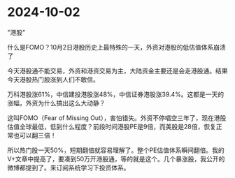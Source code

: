 # 2024-10-02

"港股"

什么是FOMO？10月2日港股历史上最特殊的一天，外资对港股的低估值体系崩溃了

今天港股通不能交易，外资和港资交易为主，大陆资金主要还是会走港股通。结果今天港股热门股涨到人们不敢信。

万科港股涨61%，中信建投港股涨48%，中信证券港股涨39.4%。这都是一天的涨幅，外资为什么搞出这么大动静？

这叫FOMO‌（Fear of Missing Out），害怕错失。外资不停唱空三年了，现在港股估值全球最低，低到什么程度？前段时间港股PE是9倍，而美股是28倍，恢复正常也可以翻三倍！

所以热门股一天50%，短期翻倍就容易理解了。整个PE估值体系瞬间翻倍。我的V+文章中提高了，要凑到50万开港股通，等的就是这个。几个暴涨股，我公开的微博都提到了。来订阅系统学习下投资体系。
